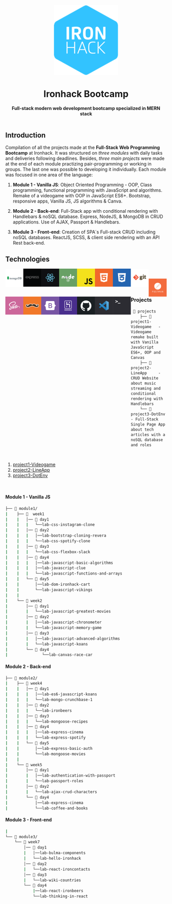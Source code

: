 <div align="center">
    <a href="https://www.ironhack.com/">
        <img 
            alt="Ironhack"
            width="200px"
            src="https://github.com/carlos-garcia-dev/Ironhack-Bootcamp-Images/blob/main/00-Bootcamp/ironhack-logo.png" />
    </a>
</div>
<div align="center">
  <h1>Ironhack Bootcamp</h1>
  <strong>Full-stack modern web development bootcamp specialized in MERN stack</strong>
</div>

</br>

## Introduction

Compilation of all the projects made at the **Full-Stack Web Programming Bootcamp** at Ironhack. It was structured on _three modules_ with daily tasks and deliveries following deadlines. Besides, _three main projects_ were made at the end of each module practizing pair-programming or working in groups. The last one was possible to developing it individually. Each module was focused in one area of the language:

1. **Module 1 - Vanilla JS**: Object Oriented Programming - OOP, Class programming, functional programming with JavaScript and algorithms. Remake of a videogame with OOP in JavaScript ES6+. Bootstrap, responsive apps, Vanilla JS, JS algorithms & Canva.

2. **Module 2 - Back-end**: Full-Stack app with conditional rendering with Handlebars & noSQL database. Express, NodeJS, & MongoDB in CRUD applications. Use of AJAX, Passport & Handlebars.

3. **Module 3 - Front-end**: Creation of SPA´s Full-stack CRUD including noSQL databases. ReactJS, SCSS, & client side rendering with an API Rest back-end.

## Technologies

<div>
    <p align="center">
        <img align="left" alt="MongoDB" width="56px" src="https://github.com/carlos-garcia-dev/carlos-garcia-dev-images/blob/master/images/png/01.MongoDB.png" />
        <img align="left" alt="Express" width="56px" src="https://github.com/carlos-garcia-dev/carlos-garcia-dev-images/blob/master/images/png/02.Express.png" />
        <img align="left" alt="ReactJS" width="56px" src="https://github.com/carlos-garcia-dev/carlos-garcia-dev-images/blob/master/images/png/03.ReactJS.png" />
        <img align="left" alt="NodeJS" width="56px" src="https://github.com/carlos-garcia-dev/carlos-garcia-dev-images/blob/master/images/png/04.NodeJS.png" />
        <img align="left" alt="JavaScript" width="56px" src="https://github.com/carlos-garcia-dev/carlos-garcia-dev-images/blob/master/images/png/05.JavaScript.png" />
        <img align="left" alt="HTML5" width="56px" src="https://github.com/carlos-garcia-dev/carlos-garcia-dev-images/blob/master/images/png/06.HTML5.png" />
        <img align="left" alt="CSS3" width="56px" src="https://github.com/carlos-garcia-dev/carlos-garcia-dev-images/blob/master/images/png/07.CSS3.png" />
        <img align="left" alt="Git" width="56px" src="https://github.com/carlos-garcia-dev/carlos-garcia-dev-images/blob/master/images/png/17.Git.png" />
    </p>
</div>

</br>

<div>
    <p align="center">
        <img align="left" alt="Postman" width="56px" src="https://github.com/carlos-garcia-dev/carlos-garcia-dev-images/blob/master/images/png/22.Postman.png" />
        <img align="left" alt="SaSS" width="56px" src="https://github.com/carlos-garcia-dev/carlos-garcia-dev-images/blob/master/images/png/15.SaSS.png" />
        <img align="left" alt="Handlebars" width="56px" src="https://github.com/carlos-garcia-dev/carlos-garcia-dev-images/blob/master/images/png/16.Handlebars.png" />
        <img align="left" alt="Bootstrap" width="56px" src="https://github.com/carlos-garcia-dev/carlos-garcia-dev-images/blob/master/images/png/08.Bootstrap.png" />
        <img align="left" alt="Heroku" width="56px" src="https://github.com/carlos-garcia-dev/carlos-garcia-dev-images/blob/master/images/png/21.Heroku.png" />
        <img align="left" alt="GitHub" width="56px" src="https://github.com/carlos-garcia-dev/carlos-garcia-dev-images/blob/master/images/png/18.GitHub.png" />
        <img align="left" alt="Visual Studio Code" width="56px" src="https://github.com/carlos-garcia-dev/carlos-garcia-dev-images/blob/master/images/png/19.VSCode.png" />
        <img align="left" alt="Terminal" width="56px" src="https://github.com/carlos-garcia-dev/carlos-garcia-dev-images/blob/master/images/png/20.Terminal.png" />
    </p>
</div>

</br>

### Projects

```shell
 📁 projects
    ├── 📁 project1-Videogame   - Videogame remake built with Vanilla JavaScript ES6+, OOP and Canvas
    ├── 📁 project2-LineApp     - CRUD Website about music streaming and conditional rendering with Handlebars
    └── 📁 project3-DotEnv      - Full-Stack Single Page App about tech articles with a noSQL database and roles
```

</br>

1. [project1-Videogame](https://github.com/carlos-garcia-dev/Ironhack-Bootcamp/tree/main/project1-Videogame)
2. [project2-LineApp](https://github.com/carlos-garcia-dev/Ironhack-Bootcamp/tree/main/project2-LineApp)
3. [project3-DotEnv](https://github.com/carlos-garcia-dev/Ironhack-Bootcamp/tree/main/project3-DotEnv)

</br>

#### Module 1 - Vanilla JS

```bash
├── 📁 module1/
|    ├── 📁  week1
|    |   │── 📁 day1
|    |   |   └──lab-css-instagram-clone
|    |   │── 📁 day2
|    |   |   │──lab-bootstrap-cloning-revera
|    |   |   └──lab-css-spotify-clone
|    |   │── 📁 day3
|    |   |   └──lab-css-flexbox-slack
|    |   │── 📁 day4
|    |   |   │──lab-javascript-basic-algorithms
|    |   |   │──lab-javascript-clue
|    |   |   └──lab-javascript-functions-and-arrays
|    |   └── 📁 day5
|    |       │──lab-dom-ironhack-cart
|    |       └──lab-javascript-vikings
|    |
|    └── 📁 week2
|        │── 📁 day1
|        |   └──lab-javascript-greatest-movies
|        │── 📁 day2
|        |   │──lab-javascript-chronometer
|        |   └──lab-javascript-memory-game
|        │── 📁 day3
|        |   │──lab-javascript-advanced-algorithms
|        |   └──lab-javascript-koans
|        └── 📁 day4
|               └──lab-canvas-race-car
```

#### Module 2 - Back-end

```bash
├── 📁 module2/
|    ├── 📁 week4
|    |   │── 📁 day1
|    |   |   │──lab-es6-javascript-koans
|    |   |   └──lab-mongo-crunchbase-1
|    |   │── 📁 day2
|    |   |   └──lab-ironbeers
|    |   │── 📁 day3
|    |   |   └──lab-mongoose-recipes
|    |   │── 📁 day4
|    |   |   │──lab-express-cinema
|    |   |   └──lab-express-spotify
|    |   └── 📁 day5
|    |       │──lab-express-basic-auth
|    |       └──lab-mongoose-movies
|    |
|    └── 📁 week5
|        │── 📁 day1
|        |   │──lab-authentication-with-passport
|        |   └──lab-passport-roles
|        │── 📁 day2
|        |   └──lab-ajax-crud-characters
|        └── 📁 day4
|            │──lab-express-cinema
|            └──lab-coffee-and-books
```

#### Module 3 - Front-end

```bash
|
└── 📁 module3/
    └── 📁 week7
        │── 📁 day1
        |   │──lab-bulma-components
        |   └──lab-hello-ironhack
        │── 📁 day2
        |   └──lab-react-ironcontacts
        │── 📁 day3
        |   └──lab-wiki-countries
        └── 📁 day4
            |──lab-react-ironbeers
            └──lab-thinking-in-react
```
